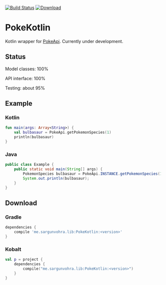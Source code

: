 [![Build Status](https://travis-ci.org/pokesource/pokekotlin.svg?branch=master)](https://travis-ci.org/pokesource/pokekotlin)
[![Download](https://api.bintray.com/packages/sargunster/maven/PokeKotlin/images/download.svg) ](https://bintray.com/sargunster/maven/PokeKotlin/_latestVersion)

# PokeKotlin

Kotlin wrapper for [PokeApi](https://github.com/phalt/pokeapi). Currently under development.

## Status

Model classes: 100%

API interface: 100%

Testing: about 95%

## Example

### Kotlin

```kotlin
fun main(args: Array<String>) {
    val bulbasaur = PokeApi.getPokemonSpecies(1)
    println(bulbasaur)
}
```

### Java

```java
public class Example {
    public static void main(String[] args) {
        PokemonSpecies bulbasaur = PokeApi.INSTANCE.getPokemonSpecies(1);
        System.out.println(bulbasaur);
    }
}
```

## Download

### Gradle

```groovy
dependencies {
    compile 'me.sargunvohra.lib:PokeKotlin:<version>'
}
```

### Kobalt

```kotlin
val p = project {
    dependencies {
        compile("me.sargunvohra.lib:PokeKotlin:<version>")
    }
}
```
